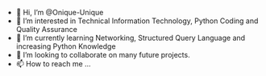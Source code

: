 - 👋 Hi, I’m @Onique-Unique
- 👀 I’m interested in Technical Information Technology, Python Coding and Quality Assurance 
- 🌱 I’m currently learning Networking, Structured Query Language and increasing Python Knowledge 
- 💞️ I’m looking to collaborate on many future projects.
- 📫 How to reach me ...

<!---
Onique-Unique/Onique-Unique is a ✨ special ✨ repository because its `README.md` (this file) appears on your GitHub profile.
You can click the Preview link to take a look at your changes.
--->

